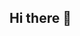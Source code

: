 ## Hi there 👋

<!--
**ssongm2/ssongm2** is a ✨ _special_ ✨ repository because its `README.md` (this file) appears on your GitHub profile.

Here are some ideas to get you started:

- 🌱 I’m a B.S. student in Department of Human-Centered Artificial Intelligence at Sangmyung University.
- 📫 If you have any questions about the project, please email thdal147@naver.com !
